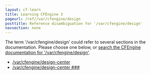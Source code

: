 ```yaml
---
layout: cf-learn
title: Learning CFEngine 3
pageurl: /ref//var/cfengine/design
posttitle: Reference disambiguation for '/var/cfengine/design'
navsection: none
---
```


The term '/var/cfengine/design' could refer to several sections in the documentation. Please choose one below, or
[search the CFEngine documentation for '/var/cfengine/design'](http://docs.cfengine.com/latest/search.html?q=/var/cfengine/design).

- [/var/cfengine/design-center](http://docs.cfengine.com/latest/enterprise-cfengine-guide-design-center-configure-sketches-enterprise-enterprise-sketch-flow.html#var-cfengine-design-center)
- [/var/cfengine/design-center \#\#\#](http://docs.cfengine.com/latest/guide-introduction-directory-structure.html#var-cfengine-design-center-###)
